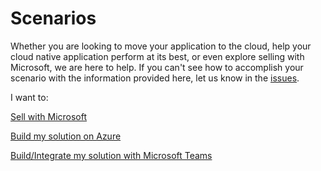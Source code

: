 # Scenarios

Whether you are looking to move your application to the cloud, help your cloud native application perform at
its best, or even explore selling with Microsoft, we are here to help. If you can't see how to accomplish your scenario
with the information provided here, let us know in the [issues](https://github.com/Azure/solution-accelerator-pilot/issues).

I want to:

[Sell with Microsoft](./marketplace/index.md)

[Build my solution on Azure](./azure/index.md)

[Build/Integrate my solution with Microsoft Teams](./Teams/index.md)



